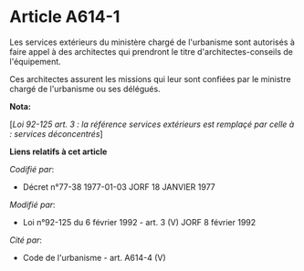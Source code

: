 # Article A614-1

Les services extérieurs du ministère chargé de l'urbanisme sont autorisés à faire appel à des architectes qui prendront le
titre d'architectes-conseils de l'équipement. 

Ces architectes assurent les missions qui leur sont confiées par le ministre chargé de l'urbanisme ou ses délégués.

**Nota:**

[*Loi 92-125 art. 3 : la référence services extérieurs est remplaçé par celle à : services déconcentrés*]

**Liens relatifs à cet article**

_Codifié par_:

  - Décret n°77-38 1977-01-03 JORF 18 JANVIER 1977

_Modifié par_:

  - Loi n°92-125 du 6 février 1992 - art. 3 (V) JORF 8 février 1992

_Cité par_:

  - Code de l'urbanisme - art. A614-4 (V)

